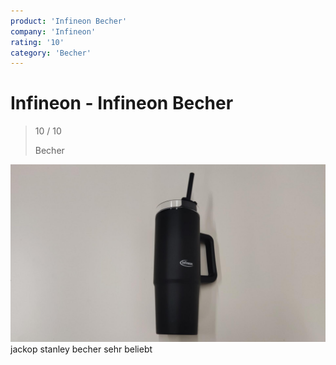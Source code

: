 ```yaml
---
product: 'Infineon Becher'
company: 'Infineon'
rating: '10'
category: 'Becher'
---
```


# Infineon - Infineon Becher
>
> 10 / 10
>
> Becher

![Infineon Becher](assets\infineon-infineon-becher-e64e9529-ad0d-46fc-9f48-79932108af0f.jpg)
jackop stanley becher sehr beliebt
